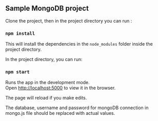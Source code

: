 
## Sample MongoDB project

Clone the project, then in the project directory you can run :

### `npm install`

This will install the dependencies in the `node_modules` folder inside the project directory.

In the project directory, you can run:

### `npm start`

Runs the app in the development mode.<br />
Open [http://localhost:5000](http://localhost:5000) to view it in the browser.

The page will reload if you make edits.<br />

The database, username and password for mongoDB connection in mongo.js file should be replaced with actual values.
